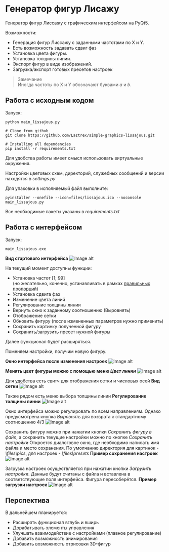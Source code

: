 # Генератор фигур Лисажу

Генератор фигур Лиссажу с графическим интерфейсом на PyQt5.

Возможности:
* Генерация фигур Лиссажу с заданными частотами по X и Y.
* Есть возможность задавать сдвиг фаз
* Установка цвета фигуры.
* Установка толщины линии.
* Экспорт фигур в виде изображений.
* Загрузка/экспорт готовых пресетов настроек


>Замечание  
>Иногда частоты по X и Y обозначают буквами $a$ и $b$.


## Работа с исходным кодом
Запуск:

~~~
python main_lissajous.py

# Clone from github
git clone https://github.com/Laztrex/simple-graphics-lissajous.git

# Installing all dependencies 
pip install -r requirements.txt
~~~

Для удобства работы имеет смысл использовать виртуальные окружения.

Настройки цветовых схем, директорий, служебных сообщений и версии находятся в *settings.py*

Для упаковки в исполняемый файл выполните:
~~~
pyinstaller --onefile --icon=files/lissajous.ico --noconsole main_lissajous.py
~~~

Все необходимые пакеты указаны в *requirements.txt*

## Работа с интерфейсом
Запуск:
~~~
main_lissajous.exe
~~~
**Вид стартового интерфейса** 
![Image alt](https://github.com/Laztrex/simple-graphics-lissajous/raw/master/media/main.jpg)

На текущий момент доступны функции:
* Установка частот [1; 99]  
(но желательно, конечно, устанавливать в рамках 
[правильных пропорций](https://cutt.ly/pkysYfO))
* Установка сдвига фаз
* Изменение цвета линий
* Регулирование толщины линии
* Вернуть окно к заданному соотношению (Выровнять)
* Отображение сетки
* Обновить фигуру (после измененных параметров нужно применить)
* Сохранить картинку полученной фигуру
* Сохранить/загрузить пресет нужной фигуры

Далее функционал будет расширяться.

Поменяем настройки, получим новую фигуру.

**Окно интерфейса после изменения настроек**
![Image alt](https://github.com/Laztrex/simple-graphics-lissajous/raw/master/media/main_2.jpg)

**Менять цвет фигуры можно с помощью меню _Цвет линии_**
![Image alt](https://github.com/Laztrex/simple-graphics-lissajous/raw/master/media/main_2_color.jpg)

Для удобства есть свитч для отображения сетки и числовых осей
**Вид сетки**
![Image alt](https://github.com/Laztrex/simple-graphics-lissajous/raw/master/media/main_2_grid.jpg)

Также рядом есть меню выбора толщины линии
**Регулирование толщины линии**
![Image alt](https://github.com/Laztrex/simple-graphics-lissajous/raw/master/media/main_2_grid_line.jpg)

Окно интерфейса можно регулировать по всем направлениям.
Однако предусмотрена кнопка _Выровнять_ для возврата к 
стандартному соотношению 4/3
![Image alt](https://github.com/Laztrex/simple-graphics-lissajous/raw/master/media/main_2_strached-norm.jpg)

Сохранить фигуру можно при нажатии кнопки _Сохранить фигуру в файл_,
 а сохранить текущие настройки можно по кнопке _Сохранить настройки_
Откроется диалоговое окно, где необходимо написать имя файла и место сохранения. 
По умолчанию директория для картинок - _\files\pics_, для настроек - _\files\presets_
**Пример сохранения настроек**
![Image alt](https://github.com/Laztrex/simple-graphics-lissajous/raw/master/media/save_preset.jpg)

Загрузка настроек осуществляется при нажатии кнопки _Загрузить настройки_.
Данные будут считаны с файла и вставлена в соответствующие поля интерфейса. 
Фигура пересоберётся.
**Пример загрузки настроек**
![Image alt](https://github.com/Laztrex/simple-graphics-lissajous/raw/master/media/load_preset.jpg)


## Перспектива
В дальнейшем планируется:
* Расширять функционал вглубь и вширь
* Дорабатывать элементы управления
* Улучшать взаимодействие с настройками (плавное регулирование)
* Добавить возможность анимирования
* Добавить возможность отрисовки 3D-фигур
